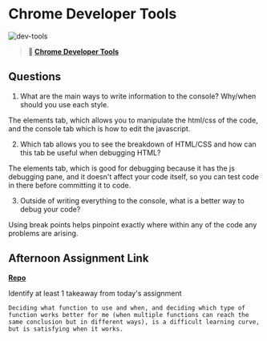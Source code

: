 # Chrome Developer Tools

![dev-tools](https://bcw.blob.core.windows.net/public/img/lesson-images/4571780153354770)

> **📖 [Chrome Developer Tools](https://codeworksacademy.com/fs-student-guide/resources/wk2/03-Chrome-Dev-Tools)**

## Questions

1. What are the main ways to write information to the console? Why/when should you use each style.

  The elements tab, which allows you to manipulate the html/css of the code, and the console tab which is how to edit the javascript.

2. Which tab allows you to see the breakdown of HTML/CSS and how can this tab be useful when debugging HTML?

  The elements tab, which is good for debugging because it has the js debugging pane, and it doesn't affect your code itself, so you can test code in there before committing it to code.

3. Outside of writing everything to the console, what is a better way to debug your code?

  Using break points helps pinpoint exactly where within any of the code any problems are arising.

## Afternoon Assignment Link

**[Repo](https://github.com/LizMadsen/<ASSIGNMENT_REPO>)**

Identify at least 1 takeaway from today's assignment

    Deciding what function to use and when, and deciding which type of function works better for me (when multiple functions can reach the same conclusion but in different ways), is a difficult learning curve, but is satisfying when it works.